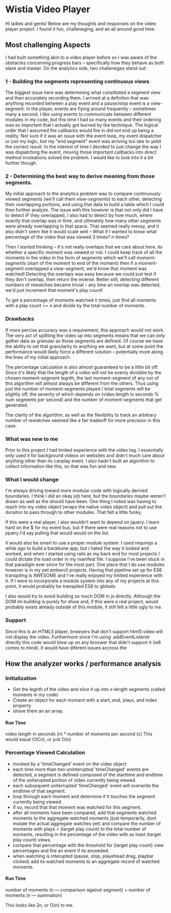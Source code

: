 # Wistia Video Player
Hi ladies and gents! Below are my thoughts and responses on the video player project. I found it fun, challeneging, and an all around good time. 


## Most challenging Aspects

I had built something akin to a video player before so I was aware of the obstacles concerning progress bars – specifically how they behave as both slave and master. On the analytics side, two challeneges stand out:


### 1 - Building the segments representing continuous views

The biggest issue here was determining what constituted a segment view and then accurately recording them. I arrived at a definiton that was: anything recorded between a play event and a pause/stop event is a view-segment. In the player, events are flying around frequently – sometimes many a second. I like using events to communicate between different modules in my code, but this time I had so many events and their ordering was so important that I actually got burned by the technique. The logical order that I assumed the callbacks would fire in did not end up being a reality. Not sure if it was an issue with the event loop, my event dispatcher or just my logic, but my "end segment" event was arriving too late to yeild the correct result. In the interest of time I decided to just change the way I was dispatching the event, moving those important callbacks into direct method invokations solved the problem. I would like to look into it a bit further though. 

### 2 - Determining the best way to derive meaning from those segments.

My initial approach to the analytics problem was to compare continuously viewed segments (we'll call them *view-segments*) to each other, detecting their overlapping portions, and using that data to build a table which I could then further analyze. The issue with this however is that not only did I have to detect *IF* they overlapped, I also had to detect by how much, where exactly that overlap was in time, and ultimately how many other segments were already overlapping in that space. That seemed really messy, and it also didn't seem like it would scale well – What if I wanted to know what percentage of the video that was viewed 3 times? n times?

Then I started thinking – it's not really overlaps that we care about here, its whether a specific moment was viewed or not. I could keep track of all the moments in the video in the form of segments which we'll call *moment-segments* (start of the moment to end of the moment) then if a moment-segment overlapped a view-segment, we'd know that moment was watched! Detecting the overlaps was easy because we could just test if they don't overlap, then return the inverse. Better still, detecting different numbers of rewatches became trivial – any time an overlap was detected, we'd just increment that moment's play count! 

To get a percentage of moments watched n times, just find all moments with a play count >= n and divide by the total number of moments. 


### Drawbacks
If more percise accuracy was a requirement, this approach would not work. The very act of splitting the video up into segments means that we can only gather data as granular as those segments are defined. Of course we have the ability to set that granularity to anything we want, but at some point the performance would likely force a different solution – potentially more along the lines of my initial approach. 

The percentage calculation is also almost guaranteed to be a little bit off. Since it's likely that the length of a video will not be evenly divisible by the chosen moment-segment legnth, the last moment-segment of any run of this algorithm will almost always be different from the others. Thus using just the number of moment-segments played / total segments will be slightly off, the severity of which depends on (video length in seconds % num segments per second) and the number of moment-segments that get generated.

The clarity of the algorithm, as well as the flexibility to track an arbitrary number of rewatches seemed like a fair tradeoff for more precision in this case.

### What was new to me
Prior to this project I had limited experience with the video tag. I essentially only used it for background videos on websites and didn't much care about anything other than its canplay event. I also hadn't built an algorithm to collect information like this, so that was fun and new.

### What I would change
I'm always driving toward more modular code with logically derived boundaries. I think I did an okay job here, but the boundaries maybe weren't drawn as well as the should have been. One thing I noted was having to reach into my video object (wraps the native video object) and pull out the duraiton to pass through to other modules. That felt a little funky. 

If this were a real player, I also wouldn't want to depend on jquery. I learn hard on the $ for my event bus, but if there were real reasons not to use jquery I'd say pulling that would would on the list. 

It would also be smart to use a proper module system. I used requirejs a while ago to build a backbone app, but i hated the way it looked and worked, and when I started using rails as my back end for most projects I could dictate the load order in my manifest file. I suppose I've been stuck in that paradigm ever since for the most part. One place that I do use modules however is in my pet embercli projects. Having that pipeline set up for ES6 transpiling is AWESOME and I've really enjoyed my limited experience with it. If I were to incorporate a module system into any of my projects at this point, it would probably be transpiled ES6 to globals. 

I also would try to avoid building so much DOM in js directly. Although the DOM Im building is purely for show and, if this were a real project, would probably exists already outside of this module, it still felt a little ugly to me. 

### Support
Since this is an HTML5 player, browsers that don't support html5 video will not display the video. Furthermore since I'm using .addEventListener directly this code would blow up on any broswer that didn't support it (ie8 comes to mind). It would have diferent issues accross the 

## How the analyzer works / performance analysis
  
### Initialization
  
- Get the legnth of the video and slice it up into x-length segments (called moments in my code)
- Create an object for each moment with a start, end, plays, and index property
- shove them an an array.

#### Run Time
video length in seconds (n) * number of moments per second (c)
This would equal O(Cn), or just O(n)


### Percentage Viewed Calculation
- invoked by a 'timeChanged' event on the video object
- each time more than two uninterupted 'timeChanged' events are detected, a segment is defined composed of the starttime and endtime of the uniterupted portion of video currently being viewed.
- each subsequent uniterrupted 'timeChanged' event will overwrite the endtime of that segment. 
- loop through each moment and determine if it touches the segment currently being viewed
- if so, record that that moment was watched for this segment.
- after all moments have been compared, add that segments watched moments to the aggregate watched moments (just temporarily, dont mutate the actual aggregate watches yet) and compare the number of moments with plays > (target play count) to the total number of moments, resulting in the percentage of the video with as least (target play count) views.
- compare that percentage with the threshold for (target play count) view percentages and fire an event if its exceeded.
- when watching is interupted (pause, stop, playehead drag, playbar clicked) add its watched moments to an aggregate record of watched moments.

#### Run Time
number of moments (n —  comparison against segment) + number of moments (n —  summation) 

This looks like 2n, or O(n) to me. 









